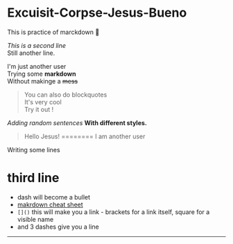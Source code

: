 
# Excuisit-Corpse-Jesus-Bueno

This is practice of marckdown :metal:

*This is a second line*  
Still another line.  

I'm just another user  
Trying some **markdown**  
Without makinge a ~~mess~~  

> You can also do blockquotes  
> It's very cool  
> Try it out !  

*Adding random sentences*
**With different styles.**
>Hello Jesus!
========
I am another user 

Writing some lines 

third line
=======
- dash will become a bullet
- [makrdown cheat sheet](https://www.markdownguide.org/cheat-sheet/) 
- ```[]()``` this will make you a link - brackets for a link itself, square for a visible name
- and 3 dashes give you a line
---
